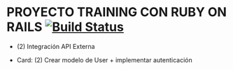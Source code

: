 # PROYECTO TRAINING CON RUBY ON RAILS [![Build Status](https://travis-ci.com/wx-inc-trainings/me-rails.svg?branch=master)](https://travis-ci.com/wx-inc-trainings/me-rails)

* (2) Integración API Externa 

* Card: (2) Crear modelo de User + implementar autenticación

